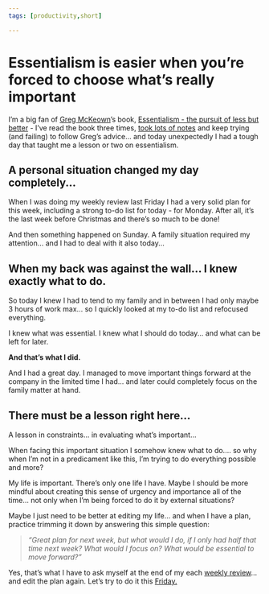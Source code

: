 ```yaml
---
tags: [productivity,short]

---
```


# Essentialism is easier when you’re forced to choose what’s really important

I’m a big fan of [Greg McKeown](https://sliwinski.com/greg-mckeown)’s book, [Essentialism - the pursuit of less but better](https://sliwinski.com/essentialism) - I’ve read the book three times, [took lots of notes](https://sliwinski.com/essentialist) and keep trying (and failing) to follow Greg’s advice... and today unexpectedly I had a tough day that taught me a lesson or two on essentialism.

## A personal situation changed my day completely...

When I was doing my weekly review last Friday I had a very solid plan for this week, including a strong to-do list for today - for Monday. After all, it’s the last week before Christmas and there’s so much to be done!

And then something happened on Sunday. A family situation required my attention... and I had to deal with it also today...

## When my back was against the wall... I knew exactly what to do.

So today I knew I had to tend to my family and in between I had only maybe 3 hours of work max... so I quickly looked at my to-do list and refocused everything.

I knew what was essential. I knew what I should do today... and what can be left for later.

**And that’s what I did.**

And I had a great day. I managed to move important things forward at the company in the limited time I had... and later could completely focus on the family matter at hand.

## There must be a lesson right here...

A lesson in constraints... in evaluating what’s important...

When facing this important situation I somehow knew what to do.... so why when I’m not in a predicament like this, I’m trying to do everything possible and more?

My life is important. There’s only one life I have. Maybe I should be more mindful about creating this sense of urgency and importance all of the time... not only when I’m being forced to do it by external situations?

Maybe I just need to be better at editing my life... and when I have a plan, practice trimming it down by answering this simple question:

> *“Great plan for next week, but what would I do, if I only had half that time next week? What would I focus on? What would be essential to move forward?”*

Yes, that’s what I have to ask myself at the end of my each [weekly review](https://sliwinski.com/weekly-review)... and edit the plan again. Let’s try to do it this [Friday.](https://sliwinski.com/tgif)


[n]: https://nozbe.com/?a=mike
[p]: /podcast